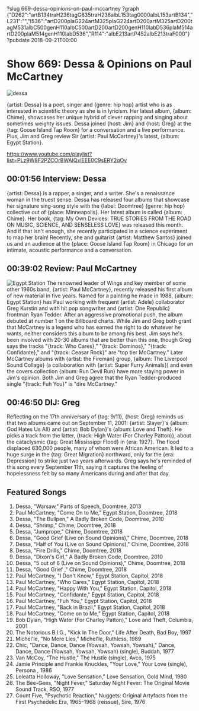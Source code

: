 ?slug 669-dessa-opinions-on-paul-mccartney
?graph {"D262":"artB134traH236tagG635traH236albL153tag0000albL153artB134","L231":"","I536":"artD200plaG224artM325plaG224artD200artM325artD200tagM531albC500genH110albC500artD200artD200genH110labD536plaM514artD200plaM514genH110labD536","R114":"albE213artP452albE213traF000"}
?pubdate 2018-09-21T00:00

# Show 669: Dessa & Opinions on Paul McCartney

![dessa](//static.soundopinions.org/images/2018/dessa.jpg)

{artist: Dessa} is a poet, singer and {genre: hip hop} artist who is as interested in scientific theory as she is in lyricism. Her latest album, {album: Chime}, showcases her unique hybrid of clever rapping and singing about sometimes weighty issues. Dessa joined {host: Jim} and {host: Greg} at the {tag: Goose Island Tap Room} for a conversation and a live performance. Plus, Jim and Greg review Sir {artist: Paul McCartney}'s latest, {album: Egypt Station}.

https://www.youtube.com/playlist?list=PLz9W8F2PZCOrBWAIQxlEEE0C9sERY2qOv

## 00:01:56 Interview: Dessa
{artist: Dessa} is a rapper, a singer, and a writer. She's a renaissance woman in the truest sense. Dessa has released four albums that showcase her signature sing-song style with the {label: Doomtree} {genre: hip hop} collective out of {place: Minneapolis}. Her latest album is called {album: Chime}. Her book, {tag: My Own Devices: TRUE STORIES FROM THE ROAD ON MUSIC, SCIENCE, AND SENSELESS LOVE} was released this month. And if that isn't enough, she recently participated in a science experiment to map her brain! Recently, she and guitarist {artist: Matthew Santos} joined us and an audience at the {place: Goose Island Tap Room} in Chicago for an intimate, acoustic performance and a conversation. 

## 00:39:02 Review: Paul McCartney 
![Egypt Station](https://is1-ssl.mzstatic.com/image/thumb/Music115/v4/28/6f/78/286f783d-199e-661f-40cc-48bbe691cb96/source/600x600bb.jpg "12224/1399826275")
The renowned leader of Wings and key member of some other 1960s band, {artist: Paul McCartney}, recently released his first album of new material in five years. Named for a painting he made in 1988, {album: Egypt Station} has Paul working with frequent {artist: Adele} collaborator Greg Kurstin and with hit pop songwriter and {artist: One Republic} frontman Ryan Tedder. After an aggressive promotional push, the album debuted at number 1 on the Billboard charts. While Jim and Greg both grant that McCartney is a legend who has earned the right to do whatever he wants, neither considers this album to be among his best. Jim says he's been involved with 20-30 albums that are better than this one, though Greg says the tracks "{track: Who Cares}," "{track: Dominos}," "{track: Confidante}," and "{track: Ceasar Rock}" are "top tier McCartney." Later McCartney albums with {artist: the Fireman} group, {album: The Liverpool Sound Collage} (a collaboration with {artist: Super Furry Animals}) and even the covers collection {album: Run Devil Run} have more staying power in Jim's opinion. Both Jim and Greg agree that the Ryan Tedder-produced single "{track: Fuh You}" is "dire McCartney."

## 00:46:50 DIJ: Greg
Reflecting on the 17th anniversary of {tag: 9/11}, {host: Greg} reminds us that two albums came out on September 11, 2001: {artist: Slayer}'s {album: God Hates Us All} and {artist: Bob Dylan}'s {album: Love and Theft}. He picks a track from the latter, {track: High Water (For Charley Patton)}, about the cataclysmic {tag: Great Mississippi Flood} in {era: 1927}. The flood displaced 630,000 people, many of whom were African American. It led to a huge surge in the {tag: Great Migration} northward, only for the {era: Depression} to strike just two years afterwards. Greg says he's reminded of this song every September 11th, saying it captures the feeling of hopelessness felt by so many Americans during and after that day.

## Featured Songs  
1. Dessa, "Warsaw," Parts of Speech, Doomtree, 2013
1. Paul McCartney, "Come On to Me," Egypt Station, Doomtree, 2018
1. Dessa, "The Bullpen," A Badly Broken Code, Doomtree, 2010
1. Dessa, "Shrimp," Chime, Doomtree, 2018
1. Dessa, "Jumprope," Chime, Doomtree, 2018
1. Dessa, "Good Grief (Live on Sound Opinions)," Chime, Doomtree, 2018
1. Dessa, "Half of You (Live on Sound Opinions)," Chime, Doomtree, 2018
1. Dessa, "Fire Drills," Chime, Doomtree, 2018
1. Dessa, "Dixon's Girl," A Badly Broken Code, Doomtree, 2010
1. Dessa, "5 out of 6 (Live on Sound Opinions)," Chime, Doomtree, 2018
1. Dessa, "Good Grief ," Chime, Doomtree, 2018
1. Paul McCartney, "I Don't Know," Egypt Station, Capitol, 2018
1. Paul McCartney, "Who Cares," Egypt Station, Capitol, 2018
1. Paul McCartney, "Happy With You," Egypt Station, Capitol, 2018
1. Paul McCartney, "Confidante," Egypt Station, Capitol, 2018
1. Paul McCartney, "Fuh You," Egypt Station, Capitol, 2018
1. Paul McCartney, "Back in Brazil," Egypt Station, Capitol, 2018
1. Paul McCartney, "Come on to Me," Egypt Station, Capitol, 2018
1. Bob Dylan, "High Water (For Charley Patton)," Love and Theft, Columbia, 2001
1. The Notorious B.I.G., "Kick In The Door," Life After Death, Bad Boy, 1997
1. Michel'le, "No More Lies," Michel'le, Ruthless, 1989
1. Chic, "Dance, Dance, Dance (Yowsah, Yowsah, Yowsah)," Dance, Dance, Dance (Yowsah, Yowsah, Yowsah) (single), Buddah, 1977
1. Van McCoy, "The Hustle," The Hustle (single), Avco, 1975
1. Jamie Principle and Frankie Knuckles, "Your Love," Your Love (single), Persona , 1986
1. Loleatta Holloway, "Love Sensation," Love Sensation, Gold Mind, 1980
1. The Bee-Gees, "Night Fever," Saturday Night Fever: The Original Movie Sound Track, RSO, 1977
1. Count Five, "Psychotic Reaction," Nuggets: Original Artyfacts from the First Psychedelic Era, 1965–1968 (reissue), Sire, 1976
